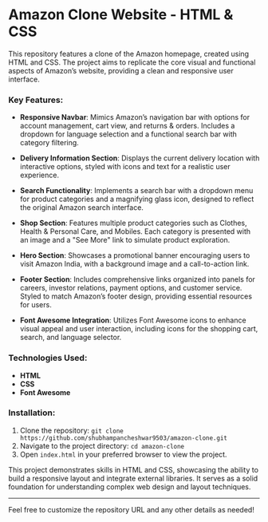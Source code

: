 # Amazon Clone Website - HTML & CSS

This repository features a clone of the Amazon homepage, created using HTML and CSS. The project aims to replicate the core visual and functional aspects of Amazon’s website, providing a clean and responsive user interface.

### Key Features:

- **Responsive Navbar**: Mimics Amazon’s navigation bar with options for account management, cart view, and returns & orders. Includes a dropdown for language selection and a functional search bar with category filtering.

- **Delivery Information Section**: Displays the current delivery location with interactive options, styled with icons and text for a realistic user experience.

- **Search Functionality**: Implements a search bar with a dropdown menu for product categories and a magnifying glass icon, designed to reflect the original Amazon search interface.

- **Shop Section**: Features multiple product categories such as Clothes, Health & Personal Care, and Mobiles. Each category is presented with an image and a "See More" link to simulate product exploration.

- **Hero Section**: Showcases a promotional banner encouraging users to visit Amazon India, with a background image and a call-to-action link.

- **Footer Section**: Includes comprehensive links organized into panels for careers, investor relations, payment options, and customer service. Styled to match Amazon’s footer design, providing essential resources for users.

- **Font Awesome Integration**: Utilizes Font Awesome icons to enhance visual appeal and user interaction, including icons for the shopping cart, search, and language selector.

### Technologies Used:
- **HTML**
- **CSS**
- **Font Awesome**

### Installation:
1. Clone the repository: `git clone https://github.com/shubhampancheshwar9503/amazon-clone.git`
2. Navigate to the project directory: `cd amazon-clone`
3. Open `index.html` in your preferred browser to view the project.

This project demonstrates skills in HTML and CSS, showcasing the ability to build a responsive layout and integrate external libraries. It serves as a solid foundation for understanding complex web design and layout techniques.

---

Feel free to customize the repository URL and any other details as needed!
